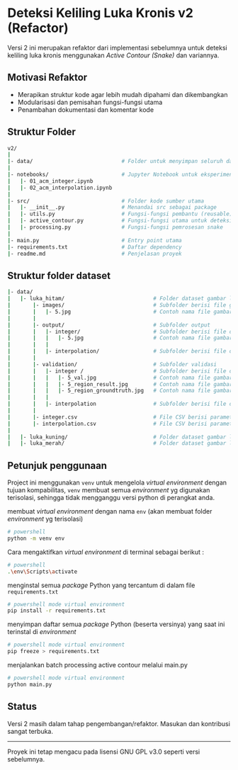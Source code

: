 # Deteksi Keliling Luka Kronis v2 (Refactor)

Versi 2 ini merupakan refaktor dari implementasi sebelumnya untuk deteksi keliling luka kronis menggunakan _Active Contour (Snake)_ dan variannya.

## Motivasi Refaktor

- Merapikan struktur kode agar lebih mudah dipahami dan dikembangkan
- Modularisasi dan pemisahan fungsi-fungsi utama
- Penambahan dokumentasi dan komentar kode

## Struktur Folder

```bash
v2/
|
|- data/                            # Folder untuk menyimpan seluruh dataset
|
|- notebooks/                       # Jupyter Notebook untuk eksperimen, testing, dan catatan
|   |- 01_acm_integer.ipynb
|   |- 02_acm_interpolation.ipynb
|
|- src/                             # Folder kode sumber utama
|   |- __init__.py                  # Menandai src sebagai package
|   |- utils.py                     # Fungsi-fungsi pembantu (reusable)
|   |- active_contour.py            # Fungsi-fungsi utama untuk deteksi keliling menggunakan active contour (snake)
|   |- processing.py                # Fungsi-fungsi pemrosesan snake
|
|- main.py                          # Entry point utama
|- requirements.txt                 # Daftar dependency
|- readme.md                        # Penjelasan proyek
```

## Struktur folder dataset

```bash
|- data/
|   |- luka_hitam/                            # Folder dataset gambar luka dengan karakteristik warna hitam
|       |- images/                            # Subfolder berisi file gambar yg siap di proses
|       |   |- 5.jpg                          # Contoh nama file gambar luka
|       |
|       |- output/                            # Subfolder output
|       |   |- integer/                       # Subfolder berisi file output hasil deteksi menggunakan acm integer
|       |   |   |- 5.jpg                      # Contoh nama file gambar hasil deteksi
|       |   |
|       |   |- interpolation/                 # Subfolder berisi file output hasil deteksi menggunakan acm interpolasi
|       |
|       |- validation/                        # Subfolder validasi
|       |   |- integer /                      # Subfolder berisi file output hasil deteksi menggunakan acm integer
|       |   |   |- 5_val.jpg                  # Contoh nama file gambar hasil validasi (berdasarkan region)
|       |   |   |- 5_region_result.jpg        # Contoh nama file gambar region kurva hasil deteksi
|       |   |   |- 5_region_groundtruth.jpg   # Contoh nama file gambar region kurva groundtruth
|       |   |
|       |   |- interpolation                  # Subfolder berisi file output hasil deteksi menggunakan acm interpolasi
|       |
|       |- integer.csv                        # File CSV berisi parameter deteksi dengan acm integer
|       |- interpolation.csv                  # File CSV berisi parameter deteksi dengan interpolasi
|
|   |- luka_kuning/                           # Folder dataset gambar luka dengan karakteristik warna kuning
|   |- luka_merah/                            # Folder dataset gambar luka dengan karakteristik warna merah
```

## Petunjuk penggunaan

Project ini menggunakan `venv` untuk mengelola _virtual environment_ dengan tujuan kompabilitas, `venv` membuat semua _environment_ yg digunakan terisolasi, sehingga tidak mengganggu versi python di perangkat anda.

membuat _virtual environment_ dengan nama `env` (akan membuat folder _environment_ yg terisolasi)

```bash
# powershell
python -m venv env
```

Cara mengaktifkan _virtual environment_ di terminal sebagai berikut :

```bash
# powershell
.\env\Scripts\activate
```

menginstal semua _package_ Python yang tercantum di dalam file `requirements.txt`

```bash
# powershell mode virtual environment
pip install -r requirements.txt
```

menyimpan daftar semua _package_ Python (beserta versinya) yang saat ini terinstal di _environment_

```bash
# powershell mode virtual environment
pip freeze > requirements.txt
```

menjalankan batch processing active contour melalui main.py

```bash
# powershell mode virtual environment
python main.py
```

## Status

Versi 2 masih dalam tahap pengembangan/refaktor. Masukan dan kontribusi sangat terbuka.

---

Proyek ini tetap mengacu pada lisensi GNU GPL v3.0 seperti versi sebelumnya.
